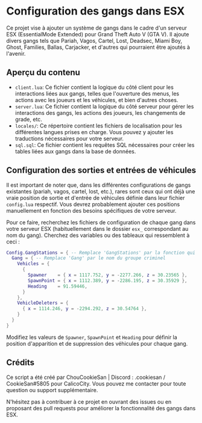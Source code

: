 # Configuration des gangs dans ESX

Ce projet vise à ajouter un système de gangs dans le cadre d'un serveur ESX (EssentialMode Extended) pour Grand Theft Auto V (GTA V). Il ajoute divers gangs tels que Pariah, Vagos, Cartel, Lost, Deadsec, Miami Boy, Ghost, Families, Ballas, Carjacker, et d'autres qui pourraient être ajoutés à l'avenir.

## Aperçu du contenu

- `client.lua`: Ce fichier contient la logique du côté client pour les interactions liées aux gangs, telles que l'ouverture des menus, les actions avec les joueurs et les véhicules, et bien d'autres choses.
- `server.lua`: Ce fichier contient la logique du côté serveur pour gérer les interactions des gangs, les actions des joueurs, les changements de grade, etc.
- `locales/`: Ce répertoire contient les fichiers de localisation pour les différentes langues prises en charge. Vous pouvez y ajouter les traductions nécessaires pour votre serveur.
- `sql.sql`: Ce fichier contient les requêtes SQL nécessaires pour créer les tables liées aux gangs dans la base de données.

## Configuration des sorties et entrées de véhicules

Il est important de noter que, dans les différentes configurations de gangs existantes (pariah, vagos, cartel, lost, etc.), rares sont ceux qui ont déjà une vraie position de sortie et d'entrée de véhicules définie dans leur fichier `config.lua` respectif. Vous devrez probablement ajouter ces positions manuellement en fonction des besoins spécifiques de votre serveur.

Pour ce faire, recherchez les fichiers de configuration de chaque gang dans votre serveur ESX (habituellement dans le dossier `esx_` correspondant au nom du gang). Cherchez des variables ou des tableaux qui ressemblent à ceci :

```lua
Config.GangStations = { -- Remplace 'GangStations' par la fonction qui ouvre le menu des actions du gang
  Gang = { -- Remplace 'Gang' par le nom du groupe criminel
    Vehicles = {
      {
        Spawner    = { x = 1117.752, y = -2277.266, z = 30.23565 },
        SpawnPoint = { x = 1112.389, y = -2286.195, z = 30.35929 },
        Heading    = 91.59446,
      }
    },
    VehicleDeleters = {
      { x = 1114.246, y = -2294.292, z = 30.54764 },
    }
  }
}
```

Modifiez les valeurs de `Spawner`, `SpawnPoint` et `Heading` pour définir la position d'apparition et de suppression des véhicules pour chaque gang.

## Crédits
Ce script a été créé par ChouCookieSan | Discord : .cookiesan / CookieSan#5805 pour CalicoCity. Vous pouvez me contacter pour toute question ou support supplémentaire.

N'hésitez pas à contribuer à ce projet en ouvrant des issues ou en proposant des pull requests pour améliorer la fonctionnalité des gangs dans ESX.